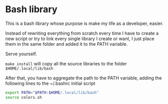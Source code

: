 # Bash library

This is a bash library whose purpose is make my life as a developer, easier.

Instead of rewriting everything from scratch every time I have to create a new script or try to link every single library I create or want, I just place them in the same folder and added it to the PATH variable.

Serve yourself.

`make install` will copy all the source libraries to the folder `$HOME/.local/lib/bash`

After that, you have to aggregate the path to the PATH variable, adding the following lines to the ~/.bashrc initial script

```sh
export PATH="$PATH:$HOME/.local/lib/bash"
source colors.sh
```
